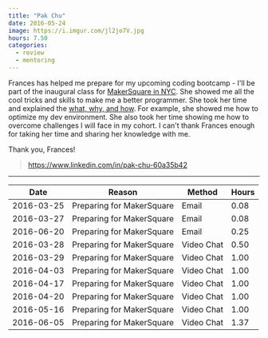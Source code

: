 ```yaml
---
title: "Pak Chu"
date: 2016-05-24
image: https://i.imgur.com/jl2jo7V.jpg
hours: 7.50
categories:
  - review
  - mentoring
---
```


Frances has helped me prepare for my upcoming coding bootcamp - I'll be part of the inaugural class for [MakerSquare in NYC](https://makersquare.com/campuses/new-york-city). She showed me all the cool tricks and skills to make me a better programmer. She took her time and explained the [what, why, and how](https://bit.ly/bootcamp-prep). For example, she showed me how to optimize my dev environment. She also took her time showing me how to overcome challenges I will face in my cohort. I can't thank Frances enough for taking her time and sharing her knowledge with me.

Thank you, Frances!

> https://www.linkedin.com/in/pak-chu-60a35b42

---

| Date       | Reason                    | Method     | Hours |
| ---------- | ------------------------- | ---------- | ----- |
| 2016-03-25 | Preparing for MakerSquare | Email      | 0.08  |
| 2016-03-27 | Preparing for MakerSquare | Email      | 0.08  |
| 2016-06-20 | Preparing for MakerSquare | Email      | 0.25  |
| 2016-03-28 | Preparing for MakerSquare | Video Chat | 0.50  |
| 2016-03-29 | Preparing for MakerSquare | Video Chat | 1.00  |
| 2016-04-03 | Preparing for MakerSquare | Video Chat | 1.00  |
| 2016-04-17 | Preparing for MakerSquare | Video Chat | 1.00  |
| 2016-04-20 | Preparing for MakerSquare | Video Chat | 1.00  |
| 2016-05-16 | Preparing for MakerSquare | Video Chat | 1.00  |
| 2016-06-05 | Preparing for MakerSquare | Video Chat | 1.37  |